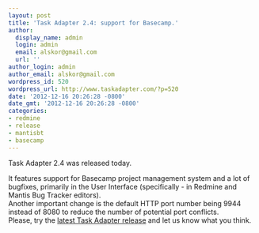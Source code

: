 ```yaml
---
layout: post
title: 'Task Adapter 2.4: support for Basecamp.'
author:
  display_name: admin
  login: admin
  email: alskor@gmail.com
  url: ''
author_login: admin
author_email: alskor@gmail.com
wordpress_id: 520
wordpress_url: http://www.taskadapter.com/?p=520
date: '2012-12-16 20:26:28 -0800'
date_gmt: '2012-12-16 20:26:28 -0800'
categories:
- redmine
- release
- mantisbt
- basecamp
---
```

<p>Task Adapter 2.4 was released today.</p>
<p>It features support for Basecamp project management system and a lot of bugfixes, primarily in the User Interface (specifically - in Redmine and Mantis Bug Tracker editors).<br />
Another important change is the default HTTP port number being 9944 instead of 8080 to reduce the number of potential port conflicts.<br />
Please, try the <a href="http://www.taskadapter.com/download">latest Task Adapter release</a> and let us know what you think.</p>
